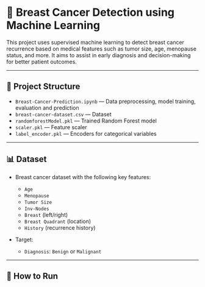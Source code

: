 # 🧠 Breast Cancer Detection using Machine Learning

This project uses supervised machine learning to detect breast cancer recurrence based on medical features such as tumor size, age, menopause status, and more. It aims to assist in early diagnosis and decision-making for better patient outcomes.

---

## 📂 Project Structure

- `Breast-Cancer-Prediction.ipynb` — Data preprocessing, model training, evaluation and prediction
- `breast-cancer-dataset.csv` — Dataset
- `randomforestModel.pkl` — Trained Random Forest model
- `scaler.pkl` — Feature scaler
- `label_encoder.pkl` — Encoders for categorical variables
---

## 📊 Dataset

- Breast cancer dataset with the following key features:
  - `Age`
  - `Menopause`
  - `Tumor Size`
  - `Inv-Nodes`
  - `Breast` (left/right)
  - `Breast Quadrant` (location)
  - `History` (recurrence history)

- Target:
  - `Diagnosis`: `Benign` or `Malignant`

---

## 🚀 How to Run

